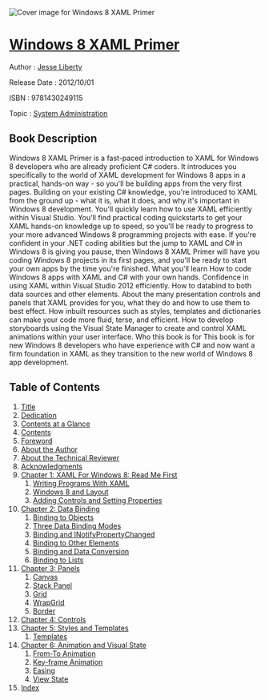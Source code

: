 ![Cover image for Windows 8 XAML Primer](https://imgdetail.ebookreading.net/cover/cover/system_admin/EB9781430249115.jpg)

[Windows 8 XAML Primer](https://ebookreading.net/view/book/Windows+8+XAML+Primer-EB9781430249115_1.html "Windows 8 XAML Primer")
====================================================================================================================

Author : [Jesse Liberty](https://ebookreading.net/search/author/Jesse+Liberty)

Release Date : 2012/10/01

ISBN : 9781430249115

Topic : [System Administration](https://ebookreading.net/search/category/system-administration)

Book Description
-----------------

Windows 8 XAML Primer is a fast-paced introduction to XAML for Windows 8 developers who are already proficient C# coders. It introduces you specifically to the world of XAML development for Windows 8 apps in a practical, hands-on way - so you'll be building apps from the very first pages.
Building on your existing C# knowledge, you're introduced to XAML from the ground up - what it is, what it does, and why it's important in Windows 8 development. You'll quickly learn how to use XAML efficiently within Visual Studio. You'll find practical coding quickstarts to get your XAML hands-on knowledge up to speed, so you'll be ready to progress to your more advanced Windows 8 programming projects with ease.
If you're confident in your .NET coding abilities but the jump to XAML and C# in Windows 8 is giving you pause, then Windows 8 XAML Primer will have you coding Windows 8 projects in its first pages, and you'll be ready to start your own apps by the time you're finished.
What you'll learn
How to code Windows 8 apps with XAML and C# with your own hands.
Confidence in using XAML within Visual Studio 2012 efficiently.
How to databind to both data sources and other elements.
About the many presentation controls and panels that XAML provides for you, what they do and how to use them to best effect.
How inbuilt resources such as styles, templates and dictionaries can make your code more fluid, terse, and efficient.
How to develop storyboards using the Visual State Manager to create and control XAML animations within your user interface.
Who this book is for
This book is for new Windows 8 developers who have experience with C# and now want a firm foundation in XAML as they transition to the new world of Windows 8 app development.
              
Table of Contents
-----------------

1. [Title](https://ebookreading.net/view/book/Windows+8+XAML+Primer-EB9781430249115_2.html)
1. [Dedication](https://ebookreading.net/view/book/Windows+8+XAML+Primer-EB9781430249115_4.html)
1. [Contents at a Glance](https://ebookreading.net/view/book/Windows+8+XAML+Primer-EB9781430249115_5.html)
1. [Contents](https://ebookreading.net/view/book/Windows+8+XAML+Primer-EB9781430249115_6.html)
1. [Foreword](https://ebookreading.net/view/book/Windows+8+XAML+Primer-EB9781430249115_7.html)
1. [About the Author](https://ebookreading.net/view/book/Windows+8+XAML+Primer-EB9781430249115_8.html)
1. [About the Technical Reviewer](https://ebookreading.net/view/book/Windows+8+XAML+Primer-EB9781430249115_9.html)
1. [Acknowledgments](https://ebookreading.net/view/book/Windows+8+XAML+Primer-EB9781430249115_10.html)
1. [Chapter 1: XAML For Windows 8: Read Me First](https://ebookreading.net/view/book/Windows+8+XAML+Primer-EB9781430249115_11.html#ch1)
    1. [Writing Programs With XAML](https://ebookreading.net/view/book/Windows+8+XAML+Primer-EB9781430249115_11.html#s0-0)
    1. [Windows 8 and Layout](https://ebookreading.net/view/book/Windows+8+XAML+Primer-EB9781430249115_11.html#s5-5)
    1. [Adding Controls and Setting Properties](https://ebookreading.net/view/book/Windows+8+XAML+Primer-EB9781430249115_11.html#s11-11)
1. [Chapter 2: Data Binding](https://ebookreading.net/view/book/Windows+8+XAML+Primer-EB9781430249115_12.html#ch2)
    1. [Binding to Objects](https://ebookreading.net/view/book/Windows+8+XAML+Primer-EB9781430249115_12.html#s12-12)
    1. [Three Data Binding Modes](https://ebookreading.net/view/book/Windows+8+XAML+Primer-EB9781430249115_12.html#s13-13)
    1. [Binding and INotifyPropertyChanged](https://ebookreading.net/view/book/Windows+8+XAML+Primer-EB9781430249115_12.html#s14-14)
    1. [Binding to Other Elements](https://ebookreading.net/view/book/Windows+8+XAML+Primer-EB9781430249115_12.html#s15-15)
    1. [Binding and Data Conversion](https://ebookreading.net/view/book/Windows+8+XAML+Primer-EB9781430249115_12.html#s16-16)
    1. [Binding to Lists](https://ebookreading.net/view/book/Windows+8+XAML+Primer-EB9781430249115_12.html#s17-17)
1. [Chapter 3: Panels](https://ebookreading.net/view/book/Windows+8+XAML+Primer-EB9781430249115_13.html#ch3)
    1. [Canvas](https://ebookreading.net/view/book/Windows+8+XAML+Primer-EB9781430249115_13.html#s18-18)
    1. [Stack Panel](https://ebookreading.net/view/book/Windows+8+XAML+Primer-EB9781430249115_13.html#s19-19)
    1. [Grid](https://ebookreading.net/view/book/Windows+8+XAML+Primer-EB9781430249115_13.html#s20-20)
    1. [WrapGrid](https://ebookreading.net/view/book/Windows+8+XAML+Primer-EB9781430249115_13.html#s21-21)
    1. [Border](https://ebookreading.net/view/book/Windows+8+XAML+Primer-EB9781430249115_13.html#s22-22)
1. [Chapter 4: Controls](https://ebookreading.net/view/book/Windows+8+XAML+Primer-EB9781430249115_14.html#ch4)
1. [Chapter 5: Styles and Templates](https://ebookreading.net/view/book/Windows+8+XAML+Primer-EB9781430249115_15.html#ch5)
    1. [Templates](https://ebookreading.net/view/book/Windows+8+XAML+Primer-EB9781430249115_15.html#s30-30)
1. [Chapter 6: Animation and Visual State](https://ebookreading.net/view/book/Windows+8+XAML+Primer-EB9781430249115_16.html#ch6)
    1. [From-To Animation](https://ebookreading.net/view/book/Windows+8+XAML+Primer-EB9781430249115_16.html#s31-31)
    1. [Key-frame Animation](https://ebookreading.net/view/book/Windows+8+XAML+Primer-EB9781430249115_16.html#s32-32)
    1. [Easing](https://ebookreading.net/view/book/Windows+8+XAML+Primer-EB9781430249115_16.html#s33-33)
    1. [View State](https://ebookreading.net/view/book/Windows+8+XAML+Primer-EB9781430249115_16.html#s34-34)
1. [Index](https://ebookreading.net/view/book/Windows+8+XAML+Primer-EB9781430249115_17.html#index)
